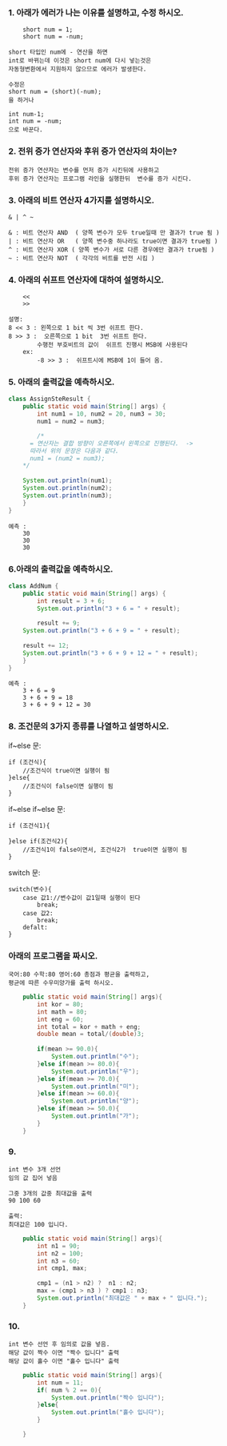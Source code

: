 ### 1.  아래가 에러가 나는 이유를 설명하고, 수정 하시오.
```
	short num = 1;
	short num = -num;
```

	short 타입인 num에 - 연산을 하면 
	int로 바뀌는데 이것은 short num에 다시 넣는것은 
	자동형변환에서 지원하지 않으므로 에러가 발생한다.
	
	수정은
	short num = (short)(-num); 
	을 하거나
	
	int num-1;
	int num = -num; 
	으로 바꾼다.
	
### 2. 전위 증가 연산자와 후위 증가 연산자의 차이는?
	전위 증가 연산자는 변수를 먼저 증가 시킨뒤에 사용하고
	후위 증가 연산자는 프로그램 라인을 실행한뒤  변수를 증가 시킨다.	
	

### 3. 아래의 비트 연산자 4가지를 설명하시오.
```
& | ^ ~
```

	& : 비트 연산자 AND  ( 양쪽 변수가 모두 true일때 만 결과가 true 됨 )
	| : 비트 연산자 OR   ( 양쪽 변수중 하나라도 true이면 결과가 true됨 )
	^ : 비트 연산자 XOR ( 양쪽 변수가 서로 다른 경우에만 결과가 true됨 )
	~ : 비트 연산자 NOT  ( 각각의 비트를 반전 시킴 ) 

### 4. 아래의 쉬프트 연산자에 대하여 설명하시오.
```
	<<
	>>
```

	설명: 
	8 << 3 : 왼쪽으로 1 bit 씩 3번 쉬프트 한다.
	8 >> 3 :  오른쪽으로 1 bit  3번 쉬프트 한다. 
			수행전 부호비트의 값이  쉬프트 진행시 MSB에 사용된다
		ex: 		
			-8 >> 3 :  쉬프트시에 MSB에 1이 들어 옴.

### 5. 아래의 출력값을 예측하시오.
```java
class AssignSteResult {
	public static void main(String[] args) {
		int num1 = 10, num2 = 20, num3 = 30;
		num1 = num2 = num3;    

		/*
	  = 연산자는 결합 방향이 오른쪽에서 왼쪽으로 진행된다.  ->
	  따라서 위의 문장은 다음과 같다. 
	  num1 = (num2 = num3);        
	*/
	
	System.out.println(num1);	
	System.out.println(num2);
	System.out.println(num3);
	}
}
```

	예측 :
		30
		30
		30

### 6.아래의 출력값을 예측하시오.
~~~java
class AddNum {
	public static void main(String[] args) {
		int result = 3 + 6;
		System.out.println("3 + 6 = " + result);  
  
		result += 9;
    System.out.println("3 + 6 + 9 = " + result);
    
    result += 12;
    System.out.println("3 + 6 + 9 + 12 = " + result);
	}
}
~~~

	예측 : 
		3 + 6 = 9
		3 + 6 + 9 = 18
		3 + 6 + 9 + 12 = 30

### 8.  조건문의 3가지 종류를 나열하고 설명하시오.
if~else	문:


	if (조건식){
		//조건식이 true이면 실행이 됨
	}else{
		//조건식이 false이면 실행이 됨
	}


if~else if~else 문: 


	if (조건식1){
		
	}else if(조건식2){
		//조건식1이 false이면서, 조건식2가  true이면 실행이 됨
	}


switch	문:


	switch(변수){
		case 값1://변수값이 값1일때 실행이 된다
			break;
		case 값2:
			break;
		defalt:
	}


### 아래의 프로그램을 짜시오.
	국어:80 수학:80 영어:60 총점과 평균을 출력하고, 
	평균에 따른 수우미양가를 출력 하시오.

```java
	public static void main(String[] args){
		int kor = 80;
		int math = 80;
		int eng = 60;
		int total = kor + math + eng;
		double mean = total/(double)3;
		
		if(mean >= 90.0){
			System.out.println("수");
		}else if(mean >= 80.0){
			System.out.println("우");
		}else if(mean >= 70.0){
			System.out.println("미");
		}else if(mean >= 60.0){
			System.out.println("양");
		}else if(mean >= 50.0){
			System.out.println("가");
		}
	}
```

### 9. 
	int 변수 3개 선언 
	임의 값 집어 넣음
	
	그중 3개의 값중 최대값을 출력 
	90 100 60
	
	출력:
	최대값은 100 입니다.


~~~java
	public static void main(String[] args){
		int n1 = 90;
		int n2 = 100;
		int n3 = 60;
		int cmp1, max;
		
		cmp1 = (n1 > n2) ?  n1 : n2;
		max = (cmp1 > n3 ) ? cmp1 : n3;
		System.out.println("최대값은 " + max + " 입니다.");
	}
~~~

### 10. 
	int 변수 선언 후 임의로 값을 넣음.
	해당 값이 짝수 이면 "짝수 입니다" 출력
	해당 값이 홀수 이면 "홀수 입니다" 출력


```java
	public static void main(String[] args){
		int num = 11;
		if( num % 2 == 0){
			System.out.println("짝수 입니다");
		}else{
			System.out.println("홀수 입니다");
		}

	}
```